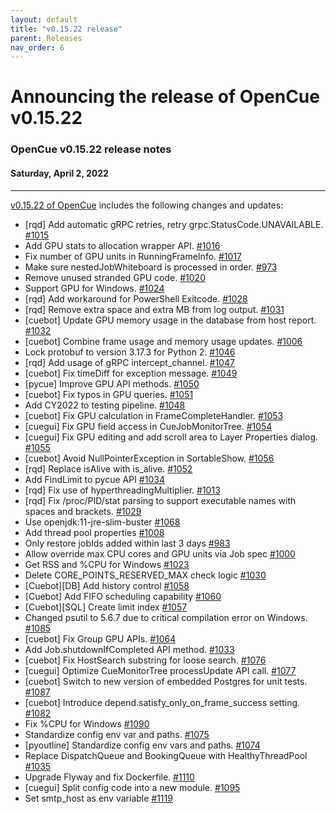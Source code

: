 ```yaml
---
layout: default
title: "v0.15.22 release"
parent: Releases
nav_order: 6
---
```


# Announcing the release of OpenCue v0.15.22

### OpenCue v0.15.22 release notes

#### Saturday, April 2, 2022

---

[v0.15.22 of OpenCue](https://github.com/AcademySoftwareFoundation/OpenCue/releases/tag/v0.15.22)
includes the following changes and updates:

*   [rqd] Add automatic gRPC retries, retry grpc.StatusCode.UNAVAILABLE. [#1015](https://github.com/AcademySoftwareFoundation/OpenCue/pull/1015)
*   Add GPU stats to allocation wrapper API. [#1016](https://github.com/AcademySoftwareFoundation/OpenCue/pull/1016)
*   Fix number of GPU units in RunningFrameInfo. [#1017](https://github.com/AcademySoftwareFoundation/OpenCue/pull/1017)
*   Make sure nestedJobWhiteboard is processed in order. [#973](https://github.com/AcademySoftwareFoundation/OpenCue/pull/973)
*   Remove unused stranded GPU code. [#1020](https://github.com/AcademySoftwareFoundation/OpenCue/pull/1020)
*   Support GPU for Windows. [#1024](https://github.com/AcademySoftwareFoundation/OpenCue/pull/1024)
*   [rqd] Add workaround for PowerShell Exitcode. [#1028](https://github.com/AcademySoftwareFoundation/OpenCue/pull/1028)
*   [rqd] Remove extra space and extra MB from log output. [#1031](https://github.com/AcademySoftwareFoundation/OpenCue/pull/1031)
*   [cuebot] Update GPU memory usage in the database from host report. [#1032](https://github.com/AcademySoftwareFoundation/OpenCue/pull/1032)
*   [cuebot] Combine frame usage and memory usage updates. [#1006](https://github.com/AcademySoftwareFoundation/OpenCue/pull/1006)
*   Lock protobuf to version 3.17.3 for Python 2. [#1046](https://github.com/AcademySoftwareFoundation/OpenCue/pull/1046)
*   [rqd] Add usage of gRPC intercept_channel. [#1047](https://github.com/AcademySoftwareFoundation/OpenCue/pull/1047)
*   [cuebot] Fix timeDiff for exception message. [#1049](https://github.com/AcademySoftwareFoundation/OpenCue/pull/1049)
*   [pycue] Improve GPU API methods. [#1050](https://github.com/AcademySoftwareFoundation/OpenCue/pull/1050)
*   [cuebot] Fix typos in GPU queries. [#1051](https://github.com/AcademySoftwareFoundation/OpenCue/pull/1051)
*   Add CY2022 to testing pipeline. [#1048](https://github.com/AcademySoftwareFoundation/OpenCue/pull/1048)
*   [cuebot] Fix GPU calculation in FrameCompleteHandler. [#1053](https://github.com/AcademySoftwareFoundation/OpenCue/pull/1053)
*   [cuegui] Fix GPU field access in CueJobMonitorTree. [#1054](https://github.com/AcademySoftwareFoundation/OpenCue/pull/1054)
*   [cuegui] Fix GPU editing and add scroll area to Layer Properties dialog. [#1055](https://github.com/AcademySoftwareFoundation/OpenCue/pull/1055)
*   [cuebot] Avoid NullPointerException in SortableShow. [#1056](https://github.com/AcademySoftwareFoundation/OpenCue/pull/1056)
*   [rqd] Replace isAlive with is_alive. [#1052](https://github.com/AcademySoftwareFoundation/OpenCue/pull/1052)
*   Add FindLimit to pycue API [#1034](https://github.com/AcademySoftwareFoundation/OpenCue/pull/1034)
*   [rqd] Fix use of hyperthreadingMultiplier. [#1013](https://github.com/AcademySoftwareFoundation/OpenCue/pull/1013)
*   [rqd] Fix /proc/PID/stat parsing to support executable names with spaces and brackets. [#1029](https://github.com/AcademySoftwareFoundation/OpenCue/pull/1029)
*   Use openjdk:11-jre-slim-buster [#1068](https://github.com/AcademySoftwareFoundation/OpenCue/pull/1068)
*   Add thread pool properties [#1008](https://github.com/AcademySoftwareFoundation/OpenCue/pull/1008)
*   Only restore jobIds added within last 3 days [#983](https://github.com/AcademySoftwareFoundation/OpenCue/pull/983)
*   Allow override max CPU cores and GPU units via Job spec [#1000](https://github.com/AcademySoftwareFoundation/OpenCue/pull/1000)
*   Get RSS and %CPU for Windows [#1023](https://github.com/AcademySoftwareFoundation/OpenCue/pull/1023)
*   Delete CORE_POINTS_RESERVED_MAX check logic [#1030](https://github.com/AcademySoftwareFoundation/OpenCue/pull/1030)
*   [Cuebot][DB] Add history control [#1058](https://github.com/AcademySoftwareFoundation/OpenCue/pull/1058)
*   [Cuebot] Add FIFO scheduling capability [#1060](https://github.com/AcademySoftwareFoundation/OpenCue/pull/1060)
*   [Cuebot][SQL] Create limit index [#1057](https://github.com/AcademySoftwareFoundation/OpenCue/pull/1057)
*   Changed psutil to 5.6.7 due to critical compilation error on Windows. [#1085](https://github.com/AcademySoftwareFoundation/OpenCue/pull/1085)
*   [cuebot] Fix Group GPU APIs. [#1064](https://github.com/AcademySoftwareFoundation/OpenCue/pull/1064)
*   Add Job.shutdownIfCompleted API method. [#1033](https://github.com/AcademySoftwareFoundation/OpenCue/pull/1033)
*   [cuebot] Fix HostSearch substring for loose search. [#1076](https://github.com/AcademySoftwareFoundation/OpenCue/pull/1076)
*   [cuegui] Optimize CueMonitorTree processUpdate API call. [#1077](https://github.com/AcademySoftwareFoundation/OpenCue/pull/1077)
*   [cuebot] Switch to new version of embedded Postgres for unit tests. [#1087](https://github.com/AcademySoftwareFoundation/OpenCue/pull/1087)
*   [cuebot] Introduce depend.satisfy_only_on_frame_success setting. [#1082](https://github.com/AcademySoftwareFoundation/OpenCue/pull/1082)
*   Fix %CPU for Windows [#1090](https://github.com/AcademySoftwareFoundation/OpenCue/pull/1090)
*   Standardize config env var and paths. [#1075](https://github.com/AcademySoftwareFoundation/OpenCue/pull/1075)
*   [pyoutline] Standardize config env vars and paths. [#1074](https://github.com/AcademySoftwareFoundation/OpenCue/pull/1074)
*   Replace DispatchQueue and BookingQueue with HealthyThreadPool [#1035](https://github.com/AcademySoftwareFoundation/OpenCue/pull/1035)
*   Upgrade Flyway and fix Dockerfile. [#1110](https://github.com/AcademySoftwareFoundation/OpenCue/pull/1110)
*   [cuegui] Split config code into a new module. [#1095](https://github.com/AcademySoftwareFoundation/OpenCue/pull/1095)
*   Set smtp_host as env variable [#1119](https://github.com/AcademySoftwareFoundation/OpenCue/pull/1119)